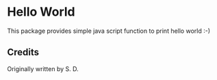 Hello World
============================

This package provides simple java script function to print hello world :-)

## Credits
Originally written by S. D.
